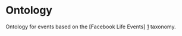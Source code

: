 Ontology
========
Ontology for events based on the [Facebook Life Events] [1] taxonomy.

[1]: https://www.facebook.com/help/137829936332495
